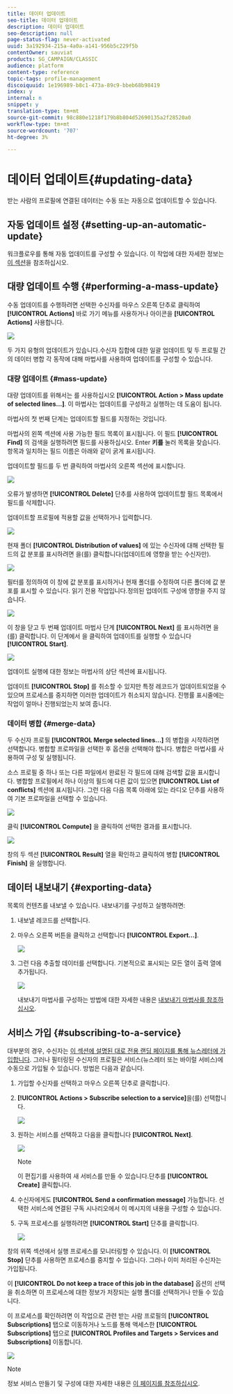 ```yaml
---
title: 데이터 업데이트
seo-title: 데이터 업데이트
description: 데이터 업데이트
seo-description: null
page-status-flag: never-activated
uuid: 3a192934-215a-4a0a-a141-956b5c229f5b
contentOwner: sauviat
products: SG_CAMPAIGN/CLASSIC
audience: platform
content-type: reference
topic-tags: profile-management
discoiquuid: 1e196989-b8c1-473a-89c9-bbeb68b98419
index: y
internal: n
snippet: y
translation-type: tm+mt
source-git-commit: 98c880e1218f179b8b804d52690135a2f28520a0
workflow-type: tm+mt
source-wordcount: '707'
ht-degree: 3%

---
```



# 데이터 업데이트{#updating-data}

받는 사람의 프로필에 연결된 데이터는 수동 또는 자동으로 업데이트할 수 있습니다.

## 자동 업데이트 설정 {#setting-up-an-automatic-update}

워크플로우를 통해 자동 업데이트를 구성할 수 있습니다. 이 작업에 대한 자세한 정보는 [이 섹션](../../workflow/using/update-data.md)을 참조하십시오.

## 대량 업데이트 수행 {#performing-a-mass-update}

수동 업데이트를 수행하려면 선택한 수신자를 마우스 오른쪽 단추로 클릭하여 **[!UICONTROL Actions]** 바로 가기 메뉴를 사용하거나 아이콘을 **[!UICONTROL Actions]** 사용합니다.

![](assets/s_ncs_user_action_icon.png)

두 가지 유형의 업데이트가 있습니다.수신자 집합에 대한 일괄 업데이트 및 두 프로필 간의 데이터 병합 각 동작에 대해 마법사를 사용하여 업데이트를 구성할 수 있습니다.

### 대량 업데이트 {#mass-update}

대량 업데이트를 위해서는 를 사용하십시오 **[!UICONTROL Action > Mass update of selected lines...]**. 이 마법사는 업데이트를 구성하고 실행하는 데 도움이 됩니다.

마법사의 첫 번째 단계는 업데이트할 필드를 지정하는 것입니다.

마법사의 왼쪽 섹션에 사용 가능한 필드 목록이 표시됩니다. 이 필드 **[!UICONTROL Find]** 의 검색을 실행하려면 필드를 사용하십시오. Enter **키를** 눌러 목록을 찾습니다. 항목과 일치하는 필드 이름은 아래와 같이 굵게 표시됩니다.

업데이트할 필드를 두 번 클릭하여 마법사의 오른쪽 섹션에 표시합니다.

![](assets/s_ncs_user_update_wizard01_1.png)

오류가 발생하면 **[!UICONTROL Delete]** 단추를 사용하여 업데이트할 필드 목록에서 필드를 삭제합니다.

업데이트할 프로필에 적용할 값을 선택하거나 입력합니다.

![](assets/s_ncs_user_update_wizard01_12.png)

현재 폴더 **[!UICONTROL Distribution of values]** 에 있는 수신자에 대해 선택한 필드의 값 분포를 표시하려면 을(를) 클릭합니다(업데이트에 영향을 받는 수신자만).

![](assets/s_ncs_user_update_wizard01_2.png)

필터를 정의하여 이 창에 값 분포를 표시하거나 현재 폴더를 수정하여 다른 폴더에 값 분포를 표시할 수 있습니다. 읽기 전용 작업입니다.정의된 업데이트 구성에 영향을 주지 않습니다.

![](assets/s_ncs_user_update_wizard01_3.png)

이 창을 닫고 두 번째 업데이트 마법사 단계 **[!UICONTROL Next]** 를 표시하려면 을(를) 클릭합니다. 이 단계에서 을 클릭하여 업데이트를 실행할 수 있습니다 **[!UICONTROL Start]**.

![](assets/s_ncs_user_update_wizard01_4.png)

업데이트 실행에 대한 정보는 마법사의 상단 섹션에 표시됩니다.

업데이트 **[!UICONTROL Stop]** 를 취소할 수 있지만 특정 레코드가 업데이트되었을 수 있으며 프로세스를 중지하면 이러한 업데이트가 취소되지 않습니다. 진행률 표시줄에는 작업이 얼마나 진행되었는지 보여 줍니다.

### 데이터 병합 {#merge-data}

두 수신자 프로필 **[!UICONTROL Merge selected lines...]** 의 병합을 시작하려면 선택합니다. 병합할 프로파일을 선택한 후 옵션을 선택해야 합니다. 병합은 마법사를 사용하여 구성 및 실행됩니다.

소스 프로필 중 하나 또는 다른 파일에서 완료된 각 필드에 대해 검색할 값을 표시합니다. 병합할 프로필에서 하나 이상의 필드에 다른 값이 있으면 **[!UICONTROL List of conflicts]** 섹션에 표시됩니다. 그런 다음 다음 목록 아래에 있는 라디오 단추를 사용하여 기본 프로파일을 선택할 수 있습니다.

![](assets/s_ncs_user_merge_wizard01_1.png)

클릭 **[!UICONTROL Compute]** 을 클릭하여 선택한 결과를 표시합니다.

![](assets/s_ncs_user_merge_wizard01_2.png)

창의 두 섹션 **[!UICONTROL Result]** 열을 확인하고 클릭하여 병합 **[!UICONTROL Finish]** 을 실행합니다.

## 데이터 내보내기 {#exporting-data}

목록의 컨텐츠를 내보낼 수 있습니다. 내보내기를 구성하고 실행하려면:

1. 내보낼 레코드를 선택합니다.
1. 마우스 오른쪽 버튼을 클릭하고 선택합니다 **[!UICONTROL Export...]**.

   ![](assets/s_ncs_user_export_list.png)

1. 그런 다음 추출할 데이터를 선택합니다. 기본적으로 표시되는 모든 열이 출력 열에 추가됩니다.

   ![](assets/s_ncs_user_export_list_start.png)

   내보내기 마법사를 구성하는 방법에 대한 자세한 내용은 [내보내기 마법사를 참조하십시오](../../platform/using/exporting-data.md#export-wizard).

## 서비스 가입 {#subscribing-to-a-service}

대부분의 경우, 수신자는 [이 섹션에 설명된 대로 전용 랜딩 페이지를 통해 뉴스레터에 가입합니다](../../delivery/using/managing-subscriptions.md). 그러나 필터링된 수신자의 프로필은 서비스(뉴스레터 또는 바이럴 서비스)에 수동으로 가입될 수 있습니다. 방법은 다음과 같습니다.

1. 가입할 수신자를 선택하고 마우스 오른쪽 단추로 클릭합니다.
1. **[!UICONTROL Actions > Subscribe selection to a service]**&#x200B;을(를) 선택합니다.

   ![](assets/s_ncs_user_selection_subscribe_service.png)

1. 원하는 서비스를 선택하고 다음을 클릭합니다 **[!UICONTROL Next]**.

   ![](assets/s_ncs_user_selection_subscribe_service_2.png)

   >[!NOTE]
   >
   >이 편집기를 사용하여 새 서비스를 만들 수 있습니다.단추를 **[!UICONTROL Create]** 클릭합니다.

1. 수신자에게도 **[!UICONTROL Send a confirmation message]** 가능합니다. 선택한 서비스에 연결된 구독 시나리오에서 이 메시지의 내용을 구성할 수 있습니다.
1. 구독 프로세스를 실행하려면 **[!UICONTROL Start]** 단추를 클릭합니다.

   ![](assets/s_ncs_user_selection_subscribe_service_3.png)

창의 위쪽 섹션에서 실행 프로세스를 모니터링할 수 있습니다. 이 **[!UICONTROL Stop]** 단추를 사용하면 프로세스를 중지할 수 있습니다. 그러나 이미 처리된 수신자는 가입됩니다.

이 **[!UICONTROL Do not keep a trace of this job in the database]** 옵션의 선택을 취소하면 이 프로세스에 대한 정보가 저장되는 실행 폴더를 선택하거나 만들 수 있습니다.

이 프로세스를 확인하려면 이 작업으로 관련 받는 사람 프로필의 **[!UICONTROL Subscriptions]** 탭으로 이동하거나 노드를 통해 액세스한 **[!UICONTROL Subscriptions]** 탭으로 **[!UICONTROL Profiles and Targets > Services and Subscriptions]** 이동합니다.

![](assets/s_ncs_user_selection_subscribe_service_4.png)

>[!NOTE]
>
>정보 서비스 만들기 및 구성에 대한 자세한 내용은 [이 페이지를 참조하십시오](../../delivery/using/managing-subscriptions.md).

